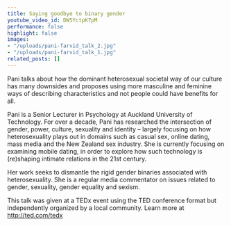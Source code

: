 ```yaml
---
title: Saying goodbye to binary gender
youtube_video_id: DW5YctpK7pM
performance: false
highlight: false
images:
- "/uploads/pani-farvid_talk_2.jpg"
- "/uploads/pani-farvid_talk_1.jpg"
related_posts: []
---
```


Pani talks about how the dominant heterosexual societal way of our culture has many downsides and proposes using more masculine and feminine ways of describing characteristics and not people could have benefits for all.

Pani is a Senior Lecturer in Psychology at Auckland University of Technology. For over a decade, Pani has researched the intersection of gender, power, culture, sexuality and identity – largely focusing on how heterosexuality plays out in domains such as casual sex, online dating, mass media and the New Zealand sex industry. She is currently focusing on examining mobile dating, in order to explore how such technology is (re)shaping intimate relations in the 21st century.

Her work seeks to dismantle the rigid gender binaries associated with heterosexuality. She is a regular media commentator on issues related to gender, sexuality, gender equality and sexism.

This talk was given at a TEDx event using the TED conference format but independently organized by a local community. Learn more at http://ted.com/tedx
